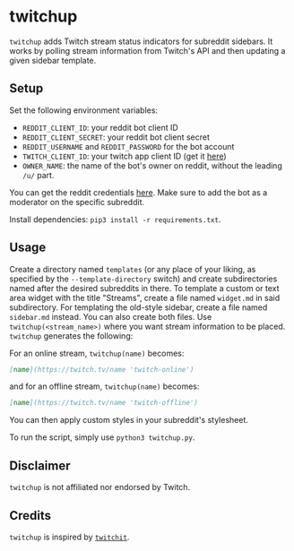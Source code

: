 # twitchup

`twitchup` adds Twitch stream status indicators for subreddit sidebars. It
works by polling stream information from Twitch's API and then updating a given
sidebar template.

## Setup

Set the following environment variables:
- `REDDIT_CLIENT_ID`: your reddit bot client ID
- `REDDIT_CLIENT_SECRET`: your reddit bot client secret
- `REDDIT_USERNAME` and `REDDIT_PASSWORD` for the bot account
- `TWITCH_CLIENT_ID`: your twitch app client ID (get it
  [here](https://dev.twitch.tv/dashboard/apps))
- `OWNER_NAME`: the name of the bot's owner on reddit, without the leading `/u/`
  part.

You can get the reddit credentials [here](https://www.reddit.com/prefs/apps/).
Make sure to add the bot as a moderator on the specific subreddit.

Install dependencies: `pip3 install -r requirements.txt`.

## Usage

Create a directory named `templates` (or any place of your liking, as specified
by the `--template-directory` switch) and create subdirectories named after the
desired subreddits in there. To template a custom or text area widget with the
title "Streams", create a file named `widget.md` in said subdirectory. For
templating the old-style sidebar, create a file named `sidebar.md` instead. You
can also create both files. Use `twitchup(<stream_name>)` where you want stream
information to be placed.  `twitchup` generates the following:

For an online stream, `twitchup(name)` becomes:
```md
[name](https://twitch.tv/name 'twitch-online')
```
and for an offline stream, `twitchup(name)` becomes:
```md
[name](https://twitch.tv/name 'twitch-offline')
```

You can then apply custom styles in your subreddit's stylesheet.

To run the script, simply use `python3 twitchup.py`.


## Disclaimer
`twitchup` is not affiliated nor endorsed by Twitch.

## Credits
`twitchup` is inspired by [`twitchit`](https://github.com/jensechu/twitchit).


<!-- vim: set textwidth=80 sw=2 ts=2: -->
